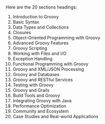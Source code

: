 Here are the 20 sections headings:

1. Introduction to Groovy
2. Basic Syntax
3. Data Types and Collections
4. Closures
5. Object-Oriented Programming with Groovy
6. Advanced Groovy Features
7. Groovy Scripting
8. Working with Files and I/O
9. Exception Handling
10. Functional Programming with Groovy
11. Groovy and XML/JSON Processing
12. Groovy and Databases
13. Groovy and RESTful Services
14. Testing with Groovy
15. Groovy and Grails
16. Build Tools and Groovy
17. Integrating Groovy with Java
18. Performance Optimization
19. Community and Ecosystem
20. Case Studies and Real-world Applications
